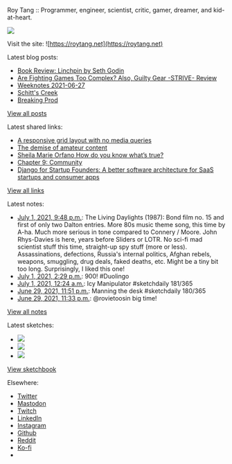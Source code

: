 Roy Tang :: Programmer, engineer, scientist, critic, gamer, dreamer, and kid-at-heart.

![](https://roytang.net/static/img/profile.jpg)

Visit the site: ![https://roytang.net](https://roytang.net)

Latest blog posts:

- [Book Review: Linchpin by Seth Godin](https://roytang.net/2021/06/linchpin/)
- [Are Fighting Games Too Complex? Also, Guilty Gear -STRIVE- Review](https://roytang.net/2021/06/fg-complex-ggs/)
- [Weeknotes 2021-06-27](https://roytang.net/2021/06/weeknotes-2021-06-27/)
- [Schitt&#x27;s Creek](https://roytang.net/2021/06/schitts-creek/)
- [Breaking Prod](https://roytang.net/2021/06/breaking-prod/)

[View all posts](https://roytang.net/blog)

Latest shared links:

- [A responsive grid layout with no media queries](https://roytang.net/2021/06/a-responsive-grid-layout-with-no-media-queries/)
- [The demise of amateur content](https://roytang.net/2021/06/the-demise-of-amateur-content5-min-well-spent/)
- [Sheila Marie Orfano How do you know what’s true?](https://roytang.net/2021/06/sheila-marie-orfano-how-do-you-know-whats-true/)
- [Chapter 9: Community](https://roytang.net/2021/06/chapter-9-community/)
- [Django for Startup Founders: A better software architecture for SaaS startups and consumer apps](https://roytang.net/2021/06/django-for-startup-founders-a-better-software-architecture-for-saas-startups-and-consumer-apps/)

[View all links](https://roytang.net/links)

Latest notes:

- [July 1, 2021, 9:48 p.m.](https://roytang.net/2021/07/69d2374b0f0232065102954a54736506/): The Living Daylights (1987): Bond film no. 15 and first of only two Dalton entries. More 80s music theme song, this time by A-ha. Much more serious in tone compared to Connery / Moore. John Rhys-Davies is here, years before Sliders or LOTR. No sci-fi mad scientist stuff this time, straight-up spy stuff (more or less). Assassinations, defections, Russia&#x27;s internal politics, Afghan rebels, weapons, smuggling, drug deals, faked deaths, etc. Might be a tiny bit too long. Surprisingly, I liked this one!
- [July 1, 2021, 2:29 p.m.](https://roytang.net/2021/07/1410485781219536901/): 900! #Duolingo
- [July 1, 2021, 12:24 a.m.](https://roytang.net/2021/07/1410272968513441792/): Icy Manipulator #sketchdaily 181/365
- [June 29, 2021, 11:51 p.m.](https://roytang.net/2021/06/1409902329915002882/): Manning the desk #sketchdaily 180/365
- [June 29, 2021, 11:33 p.m.](https://roytang.net/2021/06/1409897838864072709/): @rovietoosin big time!

[View all notes](https://roytang.net/notes)

Latest sketches:


- ![](https://roytang.net/media/cache/f1/d4/f1d4ddff1f5e3a0f98aa1cda11c1f330.jpg)
- ![](https://roytang.net/media/cache/ec/9c/ec9cc1f9775708b6d6b580b3e43a270a.jpg)
- ![](https://roytang.net/media/cache/5f/86/5f8679a90c5d2336e7e538b346f50225.jpg)

[View sketchbook](https://roytang.net/albums/sketchbook)


Elsewhere:

- [Twitter](https://twitter.com/roytang)
- [Mastodon](https://mastodon.technology/@roytang)
- [Twitch](https://twitch.tv/twitchyroy)
- [LinkedIn](https://www.linkedin.com/in/roytang)
- [Instagram](https://instagram.com/roytang0400)
- [Github](https://github.com/roytang)
- [Reddit](https://reddit.com/u/hungryroy)
- [Ko-fi](https://ko-fi.com/roytang)
- [](mailto:hello@roytang.net)